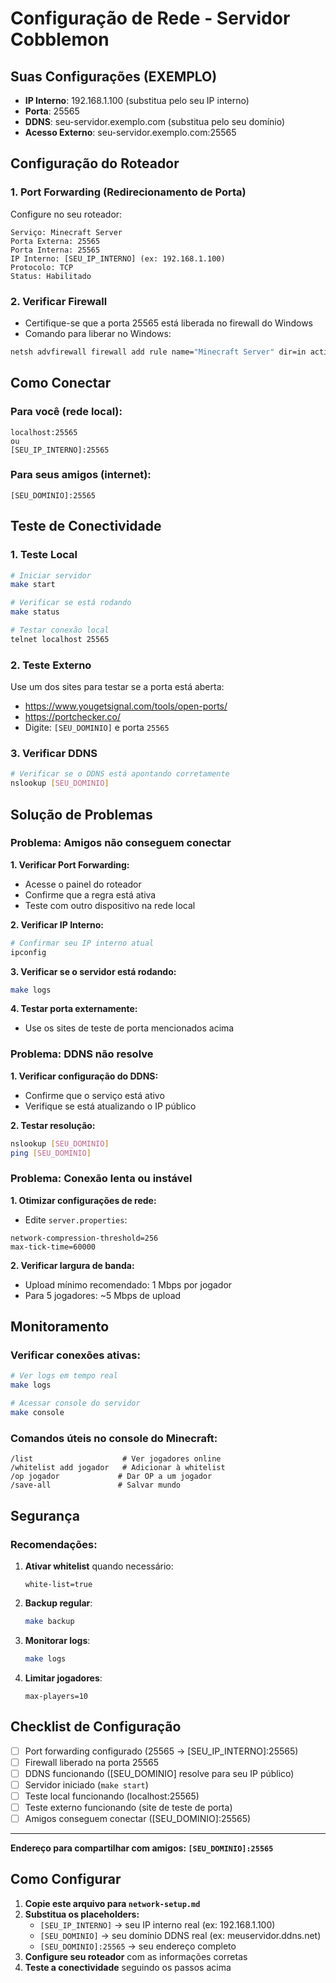 # Configuração de Rede - Servidor Cobblemon

## Suas Configurações (EXEMPLO)

- **IP Interno**: 192.168.1.100 (substitua pelo seu IP interno)
- **Porta**: 25565
- **DDNS**: seu-servidor.exemplo.com (substitua pelo seu domínio)
- **Acesso Externo**: seu-servidor.exemplo.com:25565

## Configuração do Roteador

### 1. Port Forwarding (Redirecionamento de Porta)
Configure no seu roteador:

```
Serviço: Minecraft Server
Porta Externa: 25565
Porta Interna: 25565
IP Interno: [SEU_IP_INTERNO] (ex: 192.168.1.100)
Protocolo: TCP
Status: Habilitado
```

### 2. Verificar Firewall
- Certifique-se que a porta 25565 está liberada no firewall do Windows
- Comando para liberar no Windows:
```cmd
netsh advfirewall firewall add rule name="Minecraft Server" dir=in action=allow protocol=TCP localport=25565
```

## Como Conectar

### Para você (rede local):
```
localhost:25565
ou
[SEU_IP_INTERNO]:25565
```

### Para seus amigos (internet):
```
[SEU_DOMINIO]:25565
```

## Teste de Conectividade

### 1. Teste Local
```bash
# Iniciar servidor
make start

# Verificar se está rodando
make status

# Testar conexão local
telnet localhost 25565
```

### 2. Teste Externo
Use um dos sites para testar se a porta está aberta:
- https://www.yougetsignal.com/tools/open-ports/
- https://portchecker.co/
- Digite: `[SEU_DOMINIO]` e porta `25565`

### 3. Verificar DDNS
```bash
# Verificar se o DDNS está apontando corretamente
nslookup [SEU_DOMINIO]
```

## Solução de Problemas

### Problema: Amigos não conseguem conectar

**1. Verificar Port Forwarding:**
- Acesse o painel do roteador
- Confirme que a regra está ativa
- Teste com outro dispositivo na rede local

**2. Verificar IP Interno:**
```bash
# Confirmar seu IP interno atual
ipconfig
```

**3. Verificar se o servidor está rodando:**
```bash
make logs
```

**4. Testar porta externamente:**
- Use os sites de teste de porta mencionados acima

### Problema: DDNS não resolve

**1. Verificar configuração do DDNS:**
- Confirme que o serviço está ativo
- Verifique se está atualizando o IP público

**2. Testar resolução:**
```bash
nslookup [SEU_DOMINIO]
ping [SEU_DOMINIO]
```

### Problema: Conexão lenta ou instável

**1. Otimizar configurações de rede:**
- Edite `server.properties`:
```properties
network-compression-threshold=256
max-tick-time=60000
```

**2. Verificar largura de banda:**
- Upload mínimo recomendado: 1 Mbps por jogador
- Para 5 jogadores: ~5 Mbps de upload

## Monitoramento

### Verificar conexões ativas:
```bash
# Ver logs em tempo real
make logs

# Acessar console do servidor
make console
```

### Comandos úteis no console do Minecraft:
```
/list                    # Ver jogadores online
/whitelist add jogador   # Adicionar à whitelist
/op jogador             # Dar OP a um jogador
/save-all               # Salvar mundo
```

## Segurança

### Recomendações:
1. **Ativar whitelist** quando necessário:
   ```properties
   white-list=true
   ```

2. **Backup regular**:
   ```bash
   make backup
   ```

3. **Monitorar logs**:
   ```bash
   make logs
   ```

4. **Limitar jogadores**:
   ```properties
   max-players=10
   ```

## Checklist de Configuração

- [ ] Port forwarding configurado (25565 → [SEU_IP_INTERNO]:25565)
- [ ] Firewall liberado na porta 25565
- [ ] DDNS funcionando ([SEU_DOMINIO] resolve para seu IP público)
- [ ] Servidor iniciado (`make start`)
- [ ] Teste local funcionando (localhost:25565)
- [ ] Teste externo funcionando (site de teste de porta)
- [ ] Amigos conseguem conectar ([SEU_DOMINIO]:25565)

---

**Endereço para compartilhar com amigos: `[SEU_DOMINIO]:25565`**

## Como Configurar

1. **Copie este arquivo para `network-setup.md`**
2. **Substitua os placeholders:**
   - `[SEU_IP_INTERNO]` → seu IP interno real (ex: 192.168.1.100)
   - `[SEU_DOMINIO]` → seu domínio DDNS real (ex: meuservidor.ddns.net)
   - `[SEU_DOMINIO]:25565` → seu endereço completo
3. **Configure seu roteador** com as informações corretas
4. **Teste a conectividade** seguindo os passos acima 